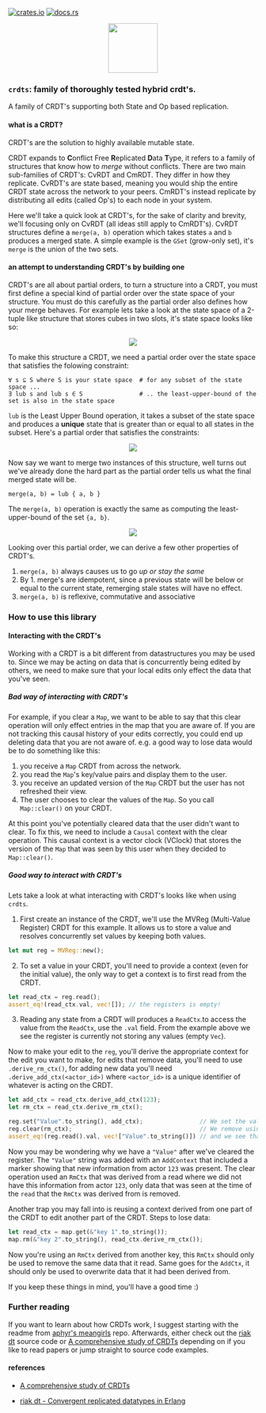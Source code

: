 [![crates.io](https://img.shields.io/crates/v/crdts.svg)](https://crates.io/crates/crdts)
[![docs.rs](https://docs.rs/crdts/badge.svg)](https://docs.rs/crdts)

<p align="center"><img width="100" src="art/logo.png"/></p>

### `crdts`: family of thoroughly tested hybrid crdt's.

A family of CRDT's supporting both State and Op based replication. 

#### what is a CRDT?
CRDT's are the solution to highly available mutable state.

CRDT expands to **C**onflict Free **R**eplicated **D**ata **T**ype, it refers to a family of structures that know how to *merge* without conflicts. There are two main sub-families of CRDT's: CvRDT and CmRDT. They differ in how they replicate. CvRDT's are state based, meaning you would ship the entire CRDT state across the network to your peers. CmRDT's instead replicate by distributing all edits (called Op's) to each node in your system.

Here we'll take a quick look at CRDT's, for the sake of clarity and brevity, we'll focusing only on CvRDT (all ideas still apply to CmRDT's). CvRDT structures define a `merge(a, b)` operation which takes states `a` and `b` produces a merged state. A simple example is the `GSet` (grow-only set), it's `merge` is the union of the two sets.


#### an attempt to understanding CRDT's by building one

CRDT's are all about partial orders, to turn a structure into a CRDT, you must first define a special kind of partial order over the state space of your structure. You must do this carefully as the partial order also defines how your merge behaves. For example lets take a look at the state space of a 2-tuple like structure that stores cubes in two slots, it's state space looks like so:

<p align="center"><img src="art/crdt_statespace.png" /></p>

To make this structure a CRDT, we need a partial order over the state space that satisfies the folowing constraint:

```
∀ s ⊆ S where S is your state space  # for any subset of the state space ...
∃ lub s and lub s ∈ S                # .. the least-upper-bound of the set is also in the state space
```
`lub` is the Least Upper Bound operation, it takes a subset of the state space and produces a **unique** state that is greater than or equal to all states in the subset. Here's a partial order that satisfies the constraints:

<p align="center"><img src="art/crdt_partial_order.png" /></p>

Now say we want to merge two instances of this structure, well turns out we've already done the hard part as the partial order tells us what the final merged state will be.

`merge(a, b) = lub { a, b }`

The `merge(a, b)` operation is exactly the same as computing the least-upper-bound of the set `{a, b}`.

<p align="center"><img src="art/crdt_merge.png" /></p>

Looking over this partial order, we can derive a few other properties of CRDT's.
1. `merge(a, b)` always causes us to go *up or stay the same*
2. By 1. merge's are idempotent, since a previous state will be below or equal to the current state, remerging stale states will have no effect.
3. `merge(a, b)` is reflexive, commutative and associative

### How to use this library
#### Interacting with the CRDT's
Working with a CRDT is a bit different from datastructures you may be used to. Since we may be acting on data that is concurrently being edited by others, we need to make sure that your local edits only effect the data that you've seen.

##### Bad way of interacting with CRDT's
For example, if you clear a `Map`, we want to be able to say that this clear operation will only effect entries in the map that you are aware of. If you are not tracking this causal history of your edits correctly, you could end up deleting data that you are not aware of. e.g. a good way to lose data would be to do something like this:
1. you receive a `Map` CRDT from across the network.
2. you read the `Map`'s key/value pairs and display them to the user.
3. you receive an updated version of the `Map` CRDT but the user has not refreshed their view.
4. The user chooses to clear the values of the `Map`. So you call `Map::clear()` on your CRDT.

At this point you've potentially cleared data that the user didn't want to clear. To fix this, we need to include a `Causal` context with the clear operation. This causal context is a vector clock (VClock) that stores the version of the `Map` that was seen by this user when they decided to `Map::clear()`.

##### Good way to interact with CRDT's
Lets take a look at what interacting with CRDT's looks like when using `crdts`.

1. First create an instance of the CRDT, we'll use the MVReg (Multi-Value Register) CRDT for this example. It allows us to store a value and resolves concurrently set values by keeping both values.
``` rust
let mut reg = MVReg::new();
```
2. To set a value in your CRDT, you'll need to provide a context (even for the initial value), the only way to get a context is to first read from the CRDT.
``` rust
let read_ctx = reg.read();
assert_eq!(read_ctx.val, vec![]); // the registers is empty!
```
3. Reading any state from a CRDT will produces a `ReadCtx`.to access the value from the `ReadCtx`, use the `.val` field. From the example above we see the register is currently not storing any values (empty `Vec`).

Now to make your edit to the `reg`, you'll derive the appropriate context for the edit you want to make, for edits that remove data, you'll need to use `.derive_rm_ctx()`, for adding new data you'll need `.derive_add_ctx(<actor_id>)` where `<actor_id>` is a unique identifier of whatever is acting on the CRDT.

``` rust
let add_ctx = read_ctx.derive_add_ctx(123);
let rm_ctx = read_ctx.derive_rm_ctx();

reg.set("Value".to_string(), add_ctx);                // We set the value of the register using the Add context
reg.clear(rm_ctx);                                    // We remove using the (stale) Rm context
assert_eq!(reg.read().val, vec!["Value".to_string()]) // and we see that the MVReg::clear() did not remove the new value
```

Now you may be wondering why we have a `"Value"` after we've cleared the register. The `"Value"` string was added with an `AddContext` that included a marker showing that new information from actor `123` was present. The clear operation used an `RmCtx` that was derived from a read where we did not have this information from actor `123`, only data that was seen at the time of the `read` that the `RmCtx` was derived from is removed.

Another trap you may fall into is reusing a context derived from one part of the CRDT to edit another part of the CRDT.
Steps to lose data:
``` rust
let read_ctx = map.get(&"key 1".to_string());
map.rm(&"key 2".to_string(), read_ctx.derive_rm_ctx());
```
Now you're using an `RmCtx` derived from another key, this `RmCtx` should only be used to remove the same data that it read. Same goes for the `AddCtx`, it should only be used to overwrite data that it had been derived from.

If you keep these things in mind, you'll have a good time :)

### Further reading
If you want to learn about how CRDTs work, I suggest starting with the readme from [aphyr's meangirls](https://github.com/aphyr/meangirls) repo.
Afterwards, either check out the [riak dt](https://github.com/basho/riak_dt) source code or [A comprehensive study of CRDTs](https://hal.inria.fr/file/index/docid/555588/filename/techreport.pdf) depending on if you like to read papers or jump straight to source code examples.

#### references

- [A comprehensive study of CRDTs](https://hal.inria.fr/file/index/docid/555588/filename/techreport.pdf)

- [riak dt - Convergent replicated datatypes in Erlang](https://github.com/basho/riak_dt)
